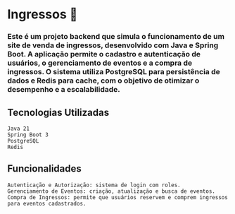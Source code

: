 # Ingressos 🎫

### Este é um projeto backend que simula o funcionamento de um site de venda de ingressos, desenvolvido com Java e Spring Boot. A aplicação permite o cadastro e autenticação de usuários, o gerenciamento de eventos e a compra de ingressos. O sistema utiliza PostgreSQL para persistência de dados e Redis para cache, com o objetivo de otimizar o desempenho e a escalabilidade.

## Tecnologias Utilizadas
    Java 21
    Spring Boot 3
    PostgreSQL
    Redis

## Funcionalidades
    Autenticação e Autorização: sistema de login com roles.
    Gerenciamento de Eventos: criação, atualização e busca de eventos.
    Compra de Ingressos: permite que usuários reservem e comprem ingressos para eventos cadastrados.
